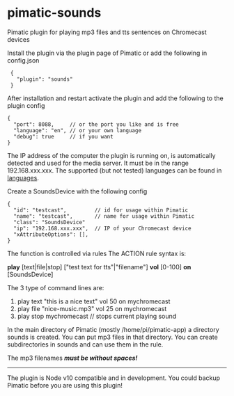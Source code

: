 # pimatic-sounds
Pimatic plugin for playing mp3 files and tts sentences on Chromecast devices

Install the plugin via the plugin page of Pimatic or add the following in config.json
```
 {
   "plugin": "sounds"
 }
```
After installation and restart activate the plugin and add the following to the plugin config
```
{
  "port": 8088,     // or the port you like and is free
  "language": "en", // or your own language
  "debug": true     // if you want
}

```
The IP address of the computer the plugin is running on, is automatically detected and used for the media server. It must be in the range 192.168.xxx.xxx.
The supported (but not tested) languages can be found in  [languages](https://github.com/bertreb/pimatic-sounds/blob/master/languages).

Create a SoundsDevice with the following config

```
{
  "id": "testcast",         // id for usage within Pimatic
  "name": "testcast",       // name for usage within Pimatic
  "class": "SoundsDevice"
  "ip": "192.168.xxx.xxx",  // IP of your Chromecast device
  "xAttributeOptions": [],
}
```

The function is controlled via rules
The ACTION rule syntax is:

**play** [text|file|stop] ["test text for tts"|"filename"] **vol** [0-100] **on** [SoundsDevice]

The 3 type of command lines are:
1. play text "this is a nice text" vol 50 on mychromecast
2. play file "nice-music.mp3" vol 25 on mychromecast
3. play stop mychromecast  // stops current playing sound

In the main directory of Pimatic (mostly /home/pi/pimatic-app) a directory sounds is created. You can put mp3 files in that directory. You can create subdirectories in sounds and can use them in the rule.

The mp3 filenames ***must be without spaces!***

----
The plugin is Node v10 compatible and in development. You could backup Pimatic before you are using this plugin!
